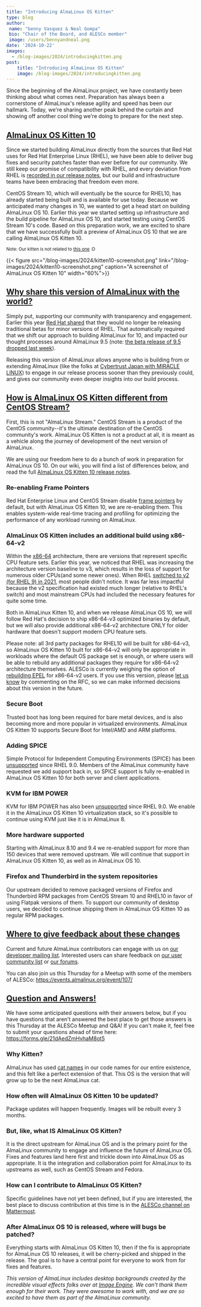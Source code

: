 ```yaml
---
title: "Introducing AlmaLinux OS Kitten"
type: blog
author: 
 name: "benny Vasquez & Neal Gompa"
 bio: "Chair of the Board, and ALESCo member"
 image: /users/bennyandneal.png
date: '2024-10-22'
images:
  - /blog-images/2024/introducingkitten.png
post:
    title: "Introducing AlmaLinux OS Kitten"
    image: /blog-images/2024/introducingkitten.png
---
```


Since the beginning of the AlmaLinux project, we have constantly been thinking about what comes next. Preparation has always been a cornerstone of AlmaLinux's release agility and speed has been our hallmark. Today, we're sharing another peak behind the curtain and showing off another cool thing we're doing to prepare for the next step.

## <u>AlmaLinux OS Kitten 10</u>

Since we started building AlmaLinux directly from the sources that Red Hat uses for Red Hat Enterprise Linux (RHEL), we have been able to deliver bug fixes and security patches faster than ever before for our community. We still keep our promise of compatibility with RHEL, and every deviation from RHEL is [recorded in our release notes](https://wiki.almalinux.org/development/Modified-packages.html), but our build and infrastructure teams have been embracing that freedom even more.

CentOS Stream 10, which will eventually be the source for RHEL10, has already started being built and is available for use today. Because we anticipated many changes in 10, we wanted to get a head start on building AlmaLinux OS 10. Earlier this year we started setting up infrastructure and the build pipeline for AlmaLinux OS 10, and started testing using CentOS Stream 10's code. Based on this preparation work, we are excited to share that we have successfully built a preview of AlmaLinux OS 10 that we are calling AlmaLinux OS Kitten 10. 

<small>Note: Our kitten is not related to [this one](https://www.sandia.gov/ccr/software/kitten-lightweight-kernel/) :D</small>

{{< figure src="/blog-images/2024/kitten10-screenshot.png" link="/blog-images/2024/kitten10-screenshot.png" caption="A screenshot of AlmaLinux OS Kitten 10" width="60%">}}


## <u>Why share this version of AlmaLinux with the world?</u>

Simply put, supporting our community with transparency and engagement. Earlier this year [Red Hat shared](https://www.redhat.com/en/blog/upcoming-improvements-red-hat-enterprise-linux-minor-release-betas) that they would no longer be releasing traditional betas for minor versions of RHEL. That automatically required that we shift our approach to building AlmaLinux for 10, and impacted our thought processes around AlmaLinux 9.5 (note: [the beta release of 9.5 dropped last week](/blog/2024-10-15-announcing-95-beta/)).

Releasing this version of AlmaLinux allows anyone who is building from or extending AlmaLinux (like the folks at [Cybertrust Japan with MIRACLE LINUX](/blog/2024-07-02-ctj-sponsorship/)) to engage in our release process sooner than they previously could, and gives our community even deeper insights into our build process.

## <u>How is AlmaLinux OS Kitten different from CentOS Stream?</u>

First, this is not "AlmaLinux Stream." CentOS Stream is a product of the CentOS community--it's the ultimate destination of the CentOS community's work. AlmaLinux OS Kitten is not a product at all, it is meant as a vehicle along the journey of development of the next version of AlmaLinux.

We are using our freedom here to do a bunch of work in preparation for AlmaLinux OS 10. On our wiki, you will find a list of differences below, and read the full [AlmaLinux OS Kitten 10 release notes](https://wiki.almalinux.org/release-notes/kitten-10).

### Re-enabling Frame Pointers

Red Hat Enterprise Linux and CentOS Stream disable [frame pointers](https://www.brendangregg.com/blog/2024-03-17/the-return-of-the-frame-pointers.html) by default, but with AlmaLinux OS Kitten 10, we are re-enabling them. This enables system-wide real-time tracing and profiling for optimizing the performance of any workload running on AlmaLinux.

### AlmaLinux OS Kitten includes an additional build using x86-64-v2

Within the [x86-64](https://en.wikipedia.org/wiki/X86-64) architecture, there are versions that represent specific CPU feature sets. Earlier this year, we noticed that RHEL was increasing the architecture version baseline to v3, which results in the loss of support for numerous older CPUs(and some newer ones). When RHEL [switched to v2 (for RHEL 9) in 2021](https://developers.redhat.com/blog/2021/01/05/building-red-hat-enterprise-linux-9-for-the-x86-64-v2-microarchitecture-level#), most people didn't notice. It was far less impactful because the v2 specification had existed much longer (relative to RHEL's switch) and most mainstream CPUs had included the necessary features for quite some time.

Both in AlmaLinux Kitten 10, and when we release AlmaLinux OS 10, we will follow Red Hat's decision to ship x86-64-v3 optimized binaries by default, but we will also provide additional x86-64-v2 architecture ONLY for older hardware that doesn't support modern CPU feature sets.

Please note: all 3rd party packages for RHEL10 will be built for x86-64-v3, so AlmaLinux OS Kitten 10 built for x86-64-v2 will only be appropriate in workloads where the default OS package set is enough, or where users will be able to rebuild any additional packages they require for x86-64-v2 architecture themselves. ALESCo is currently weighing the option of [rebuilding EPEL](https://docs.fedoraproject.org/en-US/epel/) for x86-64-v2 users. If you use this version, please [let us know](https://github.com/almalinux/alesco) by commenting on the RFC, so we can make informed decisions about this version in the future.

### Secure Boot

Trusted boot has long been required for bare metal devices, and is also becoming more and more popular in virtualized environments. AlmaLinux OS Kitten 10 supports Secure Boot for Intel/AMD and ARM platforms.

### Adding SPICE

Simple Protocol for Independent Computing Environments (SPICE) has been [unsupported](https://docs.redhat.com/en/documentation/red_hat_enterprise_linux/9/html/considerations_in_adopting_rhel_9/assembly_virtualization_considerations-in-adopting-rhel-9#ref_changes-to-spice_assembly_virtualization) since RHEL 9.0. Members of the AlmaLinux community have requested we add support back in, so SPICE support is fully re-enabled in AlmaLinux OS Kitten 10 for both server and client applications.

### KVM for IBM POWER

KVM for IBM POWER has also been [unsupported](https://docs.redhat.com/en/documentation/red_hat_enterprise_linux/9/html/considerations_in_adopting_rhel_9/assembly_virtualization_considerations-in-adopting-rhel-9#ref_changes-to-kvm_assembly_virtualization) since RHEL 9.0. We enable it in the AlmaLinux OS Kitten 10 virtualization stack, so it's possible to continue using KVM just like it is in AlmaLinux 8.

### More hardware supported

Starting with AlmaLinux 8.10 and 9.4 we re-enabled support for more than 150 devices that were removed upstream. We will continue that support in AlmaLinux OS Kitten 10, as well as in AlmaLinux OS 10.

### Firefox and Thunderbird in the system repositories

Our upstream decided to remove packaged versions of Firefox and Thunderbird RPM packages from CentOS Stream 10 and RHEL10 in favor of using Flatpak versions of them. To support our community of desktop users, we decided to continue shipping them in AlmaLinux OS Kitten 10 as regular RPM packages.

## <u>Where to give feedback about these changes</u>

Current and future AlmaLinux contributors can engage with us on [our developer mailing list](https://lists.almalinux.org/mailman3/lists/devel.lists.almalinux.org/). Interested users can share feedback on [our user community list](https://lists.almalinux.org/mailman3/lists/users.lists.almalinux.org/) or [our forums](https://forums.almalinux.org/).

You can also join us this Thursday for a Meetup with some of the members of ALESCo: <https://events.almalinux.org/event/107/>

## <u>Question and Answers!</u>

We have some anticipated questions with their answers below, but if you have questions that aren't answered the best place to get those answers is this Thursday at the ALESCo Meetup and Q&A! If you can't make it, feel free to submit your questions ahead of time here: <https://forms.gle/21dAedZmHvhaM8ot5>

### Why Kitten?

AlmaLinux has used [cat names](https://wiki.almalinux.org/FAQ.html#why-does-the-almalinux-codename-include-cats) in our code names for our entire existence, and this felt like a perfect extension of that. This OS is the version that will grow up to be the next AlmaLinux cat.

### How often will AlmaLinux OS Kitten 10 be updated?

Package updates will happen frequently. Images will be rebuilt every 3 months.

### But, like, what IS AlmaLinux OS Kitten?

It is the direct upstream for AlmaLinux OS and is the primary point for the AlmaLinux community to engage and influence the future of AlmaLinux OS. Fixes and features land here first and trickle down into AlmaLinux OS as appropriate. It is the integration and collaboration point for AlmaLinux to its upstreams as well, such as CentOS Stream and Fedora.

### How can I contribute to AlmaLinux OS Kitten?

Specific guidelines have not yet been defined, but if you are interested, the best place to discuss contribution at this time is in the [ALESCo channel on Mattermost](https://chat.almalinux.org/almalinux/channels/alesco).

### After AlmaLinux OS 10 is released, where will bugs be patched?

Everything starts with AlmaLinux OS Kitten 10, then if the fix is appropriate for AlmaLinux OS 10 releases, it will be cherry-picked and shipped in the release. The goal is to have a central point for everyone to work from for fixes and features.

_This version of AlmaLinux includes desktop backgrounds created by the incredible visual effects folks over at [Image Engine](https://image-engine.com/). We can't thank them enough for their work. They were awesome to work with, and we are so excited to have them as part of the AlmaLinux community._